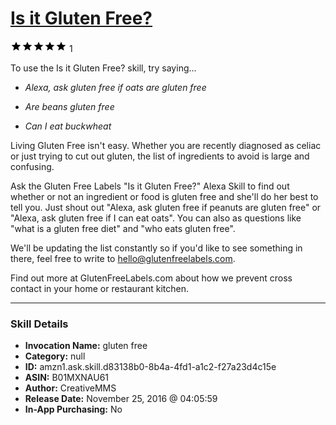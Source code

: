 # [Is it Gluten Free?](http://alexa.amazon.com/#skills/amzn1.ask.skill.d83138b0-8b4a-4fd1-a1c2-f27a23d4c15e)
![5 stars](../../images/ic_star_black_18dp_1x.png)![5 stars](../../images/ic_star_black_18dp_1x.png)![5 stars](../../images/ic_star_black_18dp_1x.png)![5 stars](../../images/ic_star_black_18dp_1x.png)![5 stars](../../images/ic_star_black_18dp_1x.png) 1

To use the Is it Gluten Free? skill, try saying...

* *Alexa, ask gluten free if oats are gluten free*

* *Are beans gluten free*

* *Can I eat buckwheat*

Living Gluten Free isn't easy. Whether you are recently diagnosed as celiac or just trying to cut out gluten, the list of ingredients to avoid is large and confusing. 

Ask the Gluten Free Labels "Is it Gluten Free?" Alexa Skill to find out whether or not an ingredient or food is gluten free and she'll do her best to tell you. Just shout out "Alexa, ask gluten free if peanuts are gluten free" or "Alexa, ask gluten free if I can eat oats". You can also as questions like "what is a gluten free diet" and "who eats gluten free".

We'll be updating the list constantly so if you'd like to see something in there, feel free to write to hello@glutenfreelabels.com.

Find out more at GlutenFreeLabels.com about how we prevent cross contact in your home or restaurant kitchen.

***

### Skill Details

* **Invocation Name:** gluten free
* **Category:** null
* **ID:** amzn1.ask.skill.d83138b0-8b4a-4fd1-a1c2-f27a23d4c15e
* **ASIN:** B01MXNAU61
* **Author:** CreativeMMS
* **Release Date:** November 25, 2016 @ 04:05:59
* **In-App Purchasing:** No
